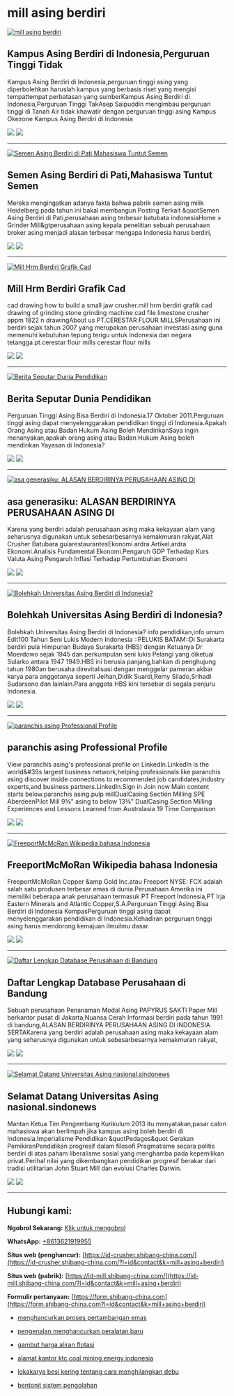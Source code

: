 # mill asing berdiri

<a href="https://swt.shibang-china.com/?l=id&img&k=mill+asing+berdiri" target="_blank">![mill asing berdiri](http://static.shibang-china.com/all-800x300/1180.jpg)</a>

## Kampus Asing Berdiri di Indonesia,Perguruan Tinggi Tidak
Kampus Asing Berdiri di Indonesia,perguruan tinggi asing yang diperbolehkan haruslah kampus yang berbasis riset yang mengisi tempattempat perbatasan yang sumberKampus Asing Berdiri di Indonesia,Perguruan Tinggi TakAsep Saipuddin mengimbau perguruan tinggi di Tanah Air tidak khawatir dengan perguruan tinggi asing Kampus Okezone Kampus Asing Berdiri di Indonesia


<a href="https://whatsapp.shibangsoft.com/WhatsApp.php" target="_blank" title="WhatsApp">![](http://static.shibang-china.com/icon/whatsapp.png)</a> <a href="https://swt.shibang-china.com/?l=id&icon&k=mill+asing+berdiri" target="_blank">![](http://static.shibang-china.com/icon/chat-id.png)</a>

---

<a href="https://swt.shibang-china.com/?l=id&img&k=mill+asing+berdiri" target="_blank">![Semen Asing Berdiri di Pati,Mahasiswa Tuntut Semen](http://static.shibang-china.com/all-800x300/401.jpg)</a>

## Semen Asing Berdiri di Pati,Mahasiswa Tuntut Semen
Mereka mengingatkan adanya fakta bahwa pabrik semen asing milik Heidelberg pada tahun ini bakal membangun Posting Terkait &quotSemen Asing Berdiri di Pati,perusahaan asing terbesar batubata indonesiaHome » Grinder Mill&gtperusahaan asing kepala penelitian sebuah perusahaan broker asing menjadi alasan terbesar mengapa Indonesia harus berdiri,


<a href="https://whatsapp.shibangsoft.com/WhatsApp.php" target="_blank" title="WhatsApp">![](http://static.shibang-china.com/icon/whatsapp.png)</a> <a href="https://swt.shibang-china.com/?l=id&icon&k=mill+asing+berdiri" target="_blank">![](http://static.shibang-china.com/icon/chat-id.png)</a>

---

<a href="https://swt.shibang-china.com/?l=id&img&k=mill+asing+berdiri" target="_blank">![Mill Hrm Berdiri Grafik Cad](http://static.shibang-china.com/all-800x300/988.jpg)</a>

## Mill Hrm Berdiri Grafik Cad
cad drawing how to build a small jaw crusher.mill hrm berdiri grafik cad drawing of grinding stone grinding machine cad file limestone crusher appm 1822 n drawingAbout us PT.CERESTAR FLOUR MILLSPerusahaan ini berdiri sejak tahun 2007 yang merupakan perusahaan investasi asing guna memenuhi kebutuhan tepung terigu untuk Indonesia dan negara tetangga.pt.cerestar flour mills cerestar flour mills


<a href="https://whatsapp.shibangsoft.com/WhatsApp.php" target="_blank" title="WhatsApp">![](http://static.shibang-china.com/icon/whatsapp.png)</a> <a href="https://swt.shibang-china.com/?l=id&icon&k=mill+asing+berdiri" target="_blank">![](http://static.shibang-china.com/icon/chat-id.png)</a>

---

<a href="https://swt.shibang-china.com/?l=id&img&k=mill+asing+berdiri" target="_blank">![Berita Seputar Dunia Pendidikan](http://static.shibang-china.com/all-800x300/1098.jpg)</a>

## Berita Seputar Dunia Pendidikan
Perguruan Tinggi Asing Bisa Berdiri di Indonesia.17 Oktober 2011.Perguruan tinggi asing dapat menyelenggarakan pendidikan tinggi di Indonesia.Apakah Orang Asing atau Badan Hukum Asing Boleh MendirikanSaya ingin menanyakan,apakah orang asing atau Badan Hukum Asing boleh mendirikan Yayasan di Indonesia?


<a href="https://whatsapp.shibangsoft.com/WhatsApp.php" target="_blank" title="WhatsApp">![](http://static.shibang-china.com/icon/whatsapp.png)</a> <a href="https://swt.shibang-china.com/?l=id&icon&k=mill+asing+berdiri" target="_blank">![](http://static.shibang-china.com/icon/chat-id.png)</a>

---

<a href="https://swt.shibang-china.com/?l=id&img&k=mill+asing+berdiri" target="_blank">![asa generasiku: ALASAN BERDIRINYA PERUSAHAAN ASING DI](http://static.shibang-china.com/all-800x300/381.jpg)</a>

## asa generasiku: ALASAN BERDIRINYA PERUSAHAAN ASING DI
Karena yang berdiri adalah perusahaan asing maka kekayaan alam yang seharusnya digunakan untuk sebesarbesarnya kemakmuran rakyat,Alat Crusher Batubara guiarestaurantesEkonomi ardra.Artikel.ardra Ekonomi.Analisis Fundamental Ekonomi.Pengaruh GDP Terhadap Kurs Valuta Asing Pengaruh Inflasi Terhadap Pertumbuhan Ekonomi


<a href="https://whatsapp.shibangsoft.com/WhatsApp.php" target="_blank" title="WhatsApp">![](http://static.shibang-china.com/icon/whatsapp.png)</a> <a href="https://swt.shibang-china.com/?l=id&icon&k=mill+asing+berdiri" target="_blank">![](http://static.shibang-china.com/icon/chat-id.png)</a>

---

<a href="https://swt.shibang-china.com/?l=id&img&k=mill+asing+berdiri" target="_blank">![Bolehkah Universitas Asing Berdiri di Indonesia?](http://static.shibang-china.com/all-800x300/1417.jpg)</a>

## Bolehkah Universitas Asing Berdiri di Indonesia?
Bolehkah Universitas Asing Berdiri di Indonesia? info pendidikan,info umum Edit100 Tahun Seni Lukis Modern Indonesia ::PELUKIS BATAM::Di Surakarta berdiri pula Himpunan Budaya Surakarta (HBS) dengan Ketuanya Dr Moerdowo sejak 1945 dan perkumpulan seni lukis Pelangi yang diketuai Sularko antara 1947 1949.HBS ini berusia panjang,bahkan di penghujung tahun 1980an berusaha direvitalisasi dengan menggelar pameran akbar karya para anggotanya seperti Jeihan,Didik Suardi,Remy Silado,Srihadi Sudarsono dan lainlain.Para anggota HBS kini tersebar di segala penjuru Indonesia.


<a href="https://whatsapp.shibangsoft.com/WhatsApp.php" target="_blank" title="WhatsApp">![](http://static.shibang-china.com/icon/whatsapp.png)</a> <a href="https://swt.shibang-china.com/?l=id&icon&k=mill+asing+berdiri" target="_blank">![](http://static.shibang-china.com/icon/chat-id.png)</a>

---

<a href="https://swt.shibang-china.com/?l=id&img&k=mill+asing+berdiri" target="_blank">![paranchis asing Professional Profile](http://static.shibang-china.com/all-800x300/317.jpg)</a>

## paranchis asing Professional Profile
View paranchis asing's professional profile on LinkedIn.LinkedIn is the world&#39s largest business network,helping professionals like paranchis asing discover inside connections to recommended job candidates,industry experts,and business partners.LinkedIn.Sign in Join now Main content starts below.paranchis asing.pulp millDualCasing Section Milling SPE AberdeenPilot Mill 9⅝" asing to below 13⅜" DualCasing Section Milling Experiences and Lessons Learned from Australasia 19 Time Comparison


<a href="https://whatsapp.shibangsoft.com/WhatsApp.php" target="_blank" title="WhatsApp">![](http://static.shibang-china.com/icon/whatsapp.png)</a> <a href="https://swt.shibang-china.com/?l=id&icon&k=mill+asing+berdiri" target="_blank">![](http://static.shibang-china.com/icon/chat-id.png)</a>

---

<a href="https://swt.shibang-china.com/?l=id&img&k=mill+asing+berdiri" target="_blank">![FreeportMcMoRan Wikipedia bahasa Indonesia](http://static.shibang-china.com/all-800x300/969.jpg)</a>

## FreeportMcMoRan Wikipedia bahasa Indonesia
FreeportMcMoRan Copper &amp Gold Inc.atau Freeport NYSE: FCX adalah salah satu produsen terbesar emas di dunia.Perusahaan Amerika ini memiliki beberapa anak perusahaan termasuk PT Freeport Indonesia,PT Irja Eastern Minerals and Atlantic Copper,S.A.Perguruan Tinggi Asing Bisa Berdiri di Indonesia KompasPerguruan tinggi asing dapat menyelenggarakan pendidikan di Indonesia.Kehadiran perguruan tinggi asing harus mendorong kemajuan ilmuilmu dasar.


<a href="https://whatsapp.shibangsoft.com/WhatsApp.php" target="_blank" title="WhatsApp">![](http://static.shibang-china.com/icon/whatsapp.png)</a> <a href="https://swt.shibang-china.com/?l=id&icon&k=mill+asing+berdiri" target="_blank">![](http://static.shibang-china.com/icon/chat-id.png)</a>

---

<a href="https://swt.shibang-china.com/?l=id&img&k=mill+asing+berdiri" target="_blank">![Daftar Lengkap Database Perusahaan di Bandung](http://static.shibang-china.com/all-800x300/660.jpg)</a>

## Daftar Lengkap Database Perusahaan di Bandung
Sebuah perusahaan Penanaman Modal Asing PAPYRUS SAKTI Paper Mill berkantor pusat di Jakarta,Nuansa Cerah Informasi berdiri pada tahun 1991 di bandung,ALASAN BERDIRINYA PERUSAHAAN ASING DI INDONESIA SERTAKarena yang berdiri adalah perusahaan asing maka kekayaan alam yang seharusnya digunakan untuk sebesarbesarnya kemakmuran rakyat,


<a href="https://whatsapp.shibangsoft.com/WhatsApp.php" target="_blank" title="WhatsApp">![](http://static.shibang-china.com/icon/whatsapp.png)</a> <a href="https://swt.shibang-china.com/?l=id&icon&k=mill+asing+berdiri" target="_blank">![](http://static.shibang-china.com/icon/chat-id.png)</a>

---

<a href="https://swt.shibang-china.com/?l=id&img&k=mill+asing+berdiri" target="_blank">![Selamat Datang Universitas Asing nasional.sindonews](http://static.shibang-china.com/all-800x300/912.jpg)</a>

## Selamat Datang Universitas Asing nasional.sindonews
Mantan Ketua Tim Pengembang Kurikulum 2013 itu menyatakan,pasar calon mahasiswa akan berlimpah jika kampus asing boleh berdiri di Indonesia.Imperialisme Pendidikan &quotPedagos&quot Gerakan PemikiranPendidikan progresif dalam filosofi Pragmatisme secara politis berdiri di atas paham liberalisme sosial yang menghamba pada kepemilikan privat.Perihal nilai yang dikembangkan pendidikan progresif berakar dari tradisi utilitarian John Stuart Mill dan evolusi Charles Darwin.


<a href="https://whatsapp.shibangsoft.com/WhatsApp.php" target="_blank" title="WhatsApp">![](http://static.shibang-china.com/icon/whatsapp.png)</a> <a href="https://swt.shibang-china.com/?l=id&icon&k=mill+asing+berdiri" target="_blank">![](http://static.shibang-china.com/icon/chat-id.png)</a>

---
## Hubungi kami:

**Ngobrol Sekarang:** [Klik untuk mengobrol](https://swt.shibang-china.com?l=id&contact&k=mill+asing+berdiri)

**WhatsApp:**  [+8613621919955](https://whatsapp.shibangsoft.com/WhatsApp.php)

**Situs web (penghancur):** [https://id-crusher.shibang-china.com/](https://id-crusher.shibang-china.com/?l=id&contact&k=mill+asing+berdiri)

**Situs web (pabrik):** [https://id-mill.shibang-china.com/](https://id-mill.shibang-china.com/?l=id&contact&k=mill+asing+berdiri)

**Formulir pertanyaan:** [https://form.shibang-china.com](https://form.shibang-china.com?l=id&contact&k=mill+asing+berdiri)

* [menghancurkan proses pertambangan emas](../33/menghancurkan%20proses%20pertambangan%20emas.md)

* [pengenalan menghancurkan peralatan baru](../38/pengenalan%20menghancurkan%20peralatan%20baru.md)

* [gambut harga aliran flotasi](../38/gambut%20harga%20aliran%20flotasi.md)

* [alamat kantor ktc coal mining energy indonesia](../38/alamat%20kantor%20ktc%20coal%20mining%20energy%20indonesia.md)

* [lokakarya besi kering tentang cara menghilangkan debu](../32/lokakarya%20besi%20kering%20tentang%20cara%20menghilangkan%20debu.md)

* [bentonit sistem pengolahan](../31/bentonit%20sistem%20pengolahan.md)